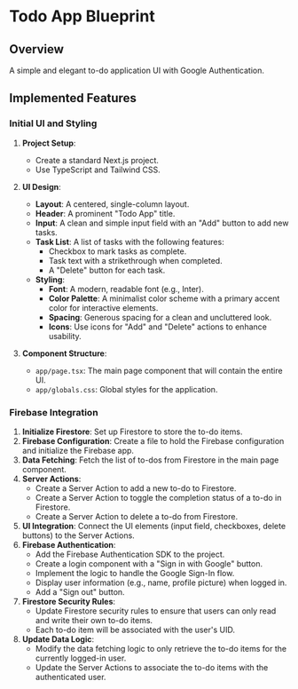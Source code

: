 # Todo App Blueprint

## Overview

A simple and elegant to-do application UI with Google Authentication.

## Implemented Features

### Initial UI and Styling
1.  **Project Setup**:
    *   Create a standard Next.js project.
    *   Use TypeScript and Tailwind CSS.

2.  **UI Design**:
    *   **Layout**: A centered, single-column layout.
    *   **Header**: A prominent "Todo App" title.
    *   **Input**: A clean and simple input field with an "Add" button to add new tasks.
    *   **Task List**: A list of tasks with the following features:
        *   Checkbox to mark tasks as complete.
        *   Task text with a strikethrough when completed.
        *   A "Delete" button for each task.
    *   **Styling**:
        *   **Font**: A modern, readable font (e.g., Inter).
        *   **Color Palette**: A minimalist color scheme with a primary accent color for interactive elements.
        *   **Spacing**: Generous spacing for a clean and uncluttered look.
        *   **Icons**: Use icons for "Add" and "Delete" actions to enhance usability.

3.  **Component Structure**:
    *   `app/page.tsx`: The main page component that will contain the entire UI.
    *   `app/globals.css`: Global styles for the application.

### Firebase Integration

1.  **Initialize Firestore**: Set up Firestore to store the to-do items.
2.  **Firebase Configuration**: Create a file to hold the Firebase configuration and initialize the Firebase app.
3.  **Data Fetching**: Fetch the list of to-dos from Firestore in the main page component.
4.  **Server Actions**:
    *   Create a Server Action to add a new to-do to Firestore.
    *   Create a Server Action to toggle the completion status of a to-do in Firestore.
    *   Create a Server Action to delete a to-do from Firestore.
5.  **UI Integration**: Connect the UI elements (input field, checkboxes, delete buttons) to the Server Actions.
6.  **Firebase Authentication**:
    *   Add the Firebase Authentication SDK to the project.
    *   Create a login component with a "Sign in with Google" button.
    *   Implement the logic to handle the Google Sign-In flow.
    *   Display user information (e.g., name, profile picture) when logged in.
    *   Add a "Sign out" button.
7.  **Firestore Security Rules**:
    *   Update Firestore security rules to ensure that users can only read and write their own to-do items.
    *   Each to-do item will be associated with the user's UID.
8.  **Update Data Logic**:
    *   Modify the data fetching logic to only retrieve the to-do items for the currently logged-in user.
    *   Update the Server Actions to associate the to-do items with the authenticated user.
